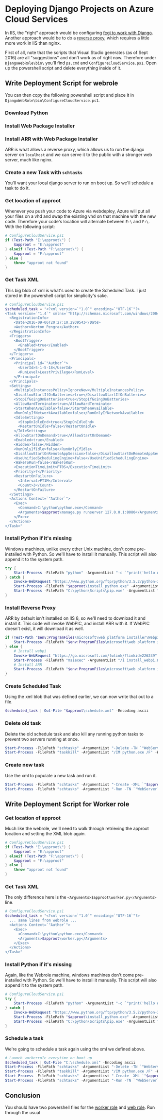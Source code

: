 # Deploying Django Projects on Azure Cloud Services

In IIS, the "right" approach would be configuring [fcgi to work with Django](https://pypi.org/project/wfastcgi/). 
Another approach would be to do a [reverse proxy](https://www.nginx.com/resources/admin-guide/reverse-proxy/), which requires a little more
work in IIS than nginx. 

First of all, note that the scripts that Visual Studio generates (as of Sept 2016) are all "suggestions" and don't
work as of right now. Therefore under `DjangoWebRole\bin\` you'll find `ps.cmd` and `ConfigureCloudService.ps1`. 
Open up the powershell script and delete everything inside of it.

## Write Deployment Script for webrole

You can then copy the following powershell script and place it in `DjangoWebRole\bin\ConfigureCloudService.ps1`.

### Download Python
### Install Web Package Installer
### Install ARR with Web Package Installer
ARR is what allows a reverse proxy, which allows us to run the django server on
`localhost` and we can serve it to the public with a stronger web server, much like nginx.
### Create a new Task with `schtasks`
You'll want your local django server to run on boot up. So we'll schedule a task to do it.


### Get location of approot
Whenever you push your code to Azure via webdeploy, Azure will put all your files on a vhd and swap
the existing vhd on that machine with the new code. Therefore your code's location will alternate
between `E:\` and `F:\`. With the following script:

```powershell
# ConfigureCloudService.ps1
if (Test-Path "E:\approot\") {
    $approot = "E:\approot"
} elseif (Test-Path "F:\approot\") {
    $approot = "F:\approot"
} else {
    throw "approot not found"
}
```

### Get Task XML
This big blob of xml is what's used to create the Scheduled Task.
I just stored in the powershell script for simplicity's sake.

```powershell
# ConfigureCloudService.ps1
$scheduled_task = "<?xml version=`"1.0`" encoding=`"UTF-16`"?>
<Task version=`"1.4`" xmlns=`"http://schemas.microsoft.com/windows/2004/02/mit/task`">
  <RegistrationInfo>
    <Date>2016-09-06T20:27:10.2939543</Date>
    <Author>Norton Pengra</Author>
  </RegistrationInfo>
  <Triggers>
    <BootTrigger>
      <Enabled>true</Enabled>
    </BootTrigger>
  </Triggers>
  <Principals>
    <Principal id=`"Author`">
      <UserId>S-1-5-18</UserId>
      <RunLevel>LeastPrivilege</RunLevel>
    </Principal>
  </Principals>
  <Settings>
    <MultipleInstancesPolicy>IgnoreNew</MultipleInstancesPolicy>
    <DisallowStartIfOnBatteries>true</DisallowStartIfOnBatteries>
    <StopIfGoingOnBatteries>true</StopIfGoingOnBatteries>
    <AllowHardTerminate>true</AllowHardTerminate>
    <StartWhenAvailable>false</StartWhenAvailable>
    <RunOnlyIfNetworkAvailable>false</RunOnlyIfNetworkAvailable>
    <IdleSettings>
      <StopOnIdleEnd>true</StopOnIdleEnd>
      <RestartOnIdle>false</RestartOnIdle>
    </IdleSettings>
    <AllowStartOnDemand>true</AllowStartOnDemand>
    <Enabled>true</Enabled>
    <Hidden>false</Hidden>
    <RunOnlyIfIdle>false</RunOnlyIfIdle>
    <DisallowStartOnRemoteAppSession>false</DisallowStartOnRemoteAppSession>
    <UseUnifiedSchedulingEngine>false</UseUnifiedSchedulingEngine>
    <WakeToRun>false</WakeToRun>
    <ExecutionTimeLimit>PT0S</ExecutionTimeLimit>
    <Priority>7</Priority>
    <RestartOnFailure>
      <Interval>PT1M</Interval>
      <Count>3</Count>
    </RestartOnFailure>
  </Settings>
  <Actions Context=`"Author`">
    <Exec>
      <Command>C:\python\python.exe</Command>
      <Arguments>$approot\manage.py runserver 127.0.0.1:8080</Arguments>
    </Exec>
  </Actions>
</Task>"
```

### Install Python if it's missing
Windows machines, unlike every other Unix machine, don't come pre-installed with Python.
So we'll have to install it manually. This script will also append it to the system path.

```powershell
try {
    Start-Process -FilePath "python" -ArgumentList "-c `"print('hello world')`"" -ErrorAction Stop -Wait
} catch {
    Invoke-WebRequest "https://www.python.org/ftp/python/3.5.2/python-3.5.2.exe" -OutFile "$approot\install_python.exe"
    Start-Process -FilePath "$approot\install_python.exe" -ArgumentList "/quiet InstallAllUsers=1 PrependPath=1 DefaultAllUsersTargetDir=`"C:\\python\\`"" -Wait
    Start-Process -FilePath "C:\python\Scripts\pip.exe" -ArgumentList "install -r $approot\requirements.txt" -Wait
}

```

### Install Reverse Proxy
ARR by default isn't installed on IIS 8, so we'll need to download it and install it.
This code will invoke WebPIC, and install ARR with it. If WebPIC doesn't exist, it will
download it as well.

```powershell
if (Test-Path "$env:ProgramFiles\microsoft\web platform installer\WebpiCmd-x64.exe") {
    Start-Process -FilePath "$env:ProgramFiles\microsoft\web platform installer\WebpiCmd-x64.exe" -ArgumentList "/Install /Products:ARR /accepteula" -Wait
} else {
    # Install webpi
    Invoke-WebRequest "https://go.microsoft.com/fwlink/?linkid=226239" -OutFile "$approot\install_webpi.msi"
    Start-Process -FilePath "msiexec" -ArgumentList "/i install_webpi.msi /quiet ADDLOCAL=ALL" -Wait
    # Install ARR
    Start-Process -FilePath "$env:ProgramFiles\microsoft\web platform installer\WebpiCmd-x64.exe" -ArgumentList "/Install /Products:ARR /accepteula" -Wait
}
```

### Create Scheduled Task    
Using the xml blob that was defined earlier, we can now write that out to a file.

```powershell
$scheduled_task | Out-File "$approot\schedule.xml" -Encoding ascii
```

### Delete old task
Delete the old schedule task and also kill any running python tasks to prevent two servers running at once.

```powershell
Start-Process -FilePath "schtasks" -ArgumentList "-Delete -TN `"WebServer`" /F" -Wait
Start-Process -FilePath "taskkill" -ArgumentList "/IM python.exe /F" -Wait
```

### Create new task
Use the xml to populate a new task and run it.

```powershell
Start-Process -FilePath "schtasks" -ArgumentList "-Create -XML `"$approot\schedule.xml`" -TN `"WebServer`"" -Wait
Start-Process -FilePath "schtasks" -ArgumentList "-Run -TN `"WebServer`"" -Wait
```

## Write Deployment Script for Worker role

### Get location of approot
Much like the webrole, we'll need to walk through retrieving the approot location and setting the XML blob again.

```powershell
# ConfigureCloudService.ps1
if (Test-Path "E:\approot\") {
    $approot = "E:\approot"
} elseif (Test-Path "F:\approot\") {
    $approot = "F:\approot"
} else {
    throw "approot not found"
}
```

### Get Task XML
The only difference here is the `<Arguments>$approot\worker.py</Arguments>` line.

```powershell
# ConfigureCloudService.ps1
$scheduled_task = "<?xml version=`"1.0`" encoding=`"UTF-16`"?>
  ... same lines from webrole ...
  <Actions Context=`"Author`">
    <Exec>
      <Command>C:\python\python.exe</Command>
      <Arguments>$approot\worker.py</Arguments>
    </Exec>
  </Actions>
</Task>"
```

### Install Python if it's missing
Again, like the Webrole machine, windows machines don't come pre-installed with Python.
So we'll have to install it manually. This script will also append it to the system path.

```powershell
# ConfigureCloudService.ps1
try {
    Start-Process -FilePath "python" -ArgumentList "-c `"print('hello world')`"" -ErrorAction Stop -Wait
} catch {
    Invoke-WebRequest "https://www.python.org/ftp/python/3.5.2/python-3.5.2.exe" -OutFile "$approot\install_python.exe"
    Start-Process -FilePath "$approot\install_python.exe" -ArgumentList "/quiet InstallAllUsers=1 PrependPath=1 DefaultAllUsersTargetDir=`"C:\\python\\`"" -Wait
    Start-Process -FilePath "C:\python\Scripts\pip.exe" -ArgumentList "install -r $approot\requirements.txt" -Wait
}
```

### Schedule a task
We're going to schedule a task again using the xml we defined above.

```powershell
# Launch workerrole everytime on boot up
$scheduled_task | Out-File "C:\schedule.xml" -Encoding ascii
Start-Process -FilePath "schtasks" -ArgumentList "-Delete -TN `"WebServer`" /F" -Wait
Start-Process -FilePath "taskkill" -ArgumentList "/IM python.exe /F" -Wait
Start-Process -FilePath "schtasks" -ArgumentList "-Create -XML `"$approot\schedule.xml`" -TN `"WebServer`"" -Wait
Start-Process -FilePath "schtasks" -ArgumentList "-Run -TN `"WebServer`"" -Wait
```

## Conclusion
You should have two powershell files for the [worker role]() and [web role](). Run through the usual 
